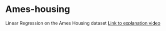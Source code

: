 # Ames-housing
Linear Regression on the Ames Housing dataset
[Link to explanation video](https://drive.google.com/file/d/1rNxNUvhsV7Wx3rkIY9LKW97vws/view?usp=drive_link)
